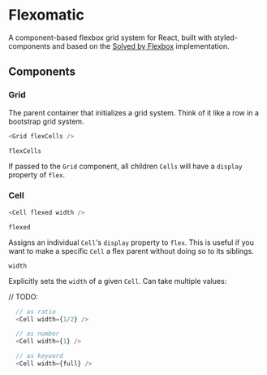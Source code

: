 # Flexomatic

A component-based flexbox grid system for React, built with styled-components and based on the [Solved by Flexbox](https://philipwalton.github.io/solved-by-flexbox/demos/grids/) implementation.

## Components

### Grid

The parent container that initializes a grid system. Think of it like a row in a bootstrap grid system.

```javascript
<Grid flexCells />
```

`flexCells`

If passed to the `Grid` component, all children `Cells` will have a `display` property of `flex`.

### Cell

```javascript
<Cell flexed width />
```

`flexed`

Assigns an individual `Cell`'s `display` property to `flex`. This is useful if you want to make a specific `Cell` a flex parent without doing so to its siblings.

`width`

Explicitly sets the `width` of a given `Cell`. Can take multiple values:

// TODO:

```javascript
  // as ratio
  <Cell width={1/2} />

  // as number
  <Cell width={1} />

  // as keyword
  <Cell width={full} />
```
